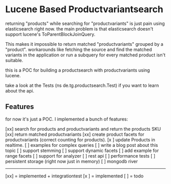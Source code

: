 # Lucene Based Productvariantsearch

returning "products" while searching for "productvariants" is just pain using elasticsearch right now.
the main problem is that elasticsearch doesn't support lucene's ToParentBlockJoinQuery.

This makes it impossible to return matched "productvariants" grouped by a "product".
workarounds like fetching the source and find the matched variants in the application or run a subquery for every matched
product isn't suitable.

this is a POC for building a productsearch with productvariants using lucene.

take a look at the Tests (ns de.tg.productsearch.Test) if you want to learn about the api.


## Features

for now it's just a POC. I implemented a bunch of features:

[xx] search for products and productvariants and return the products SKU
[xx] return matched productvariants
[xx] create product facets for productvariants (correct counting for products).
[x ] update Products in realtime.
[  ] examples for complex queries
[  ] write a blog post about this topic
[  ] support stemming
[  ] support dynamic facets
[  ] add example for range facets
[  ] support for analyzer
[  ] rest api
[  ] performance tests
[  ] persistent storage (right now just in memory)
[  ] mongodb river


---
[xx] = implemented + integrationtest
[x ] = implemented
[  ] = todo



